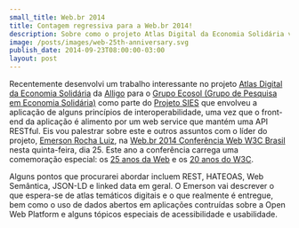 ```yaml
---
small_title: Web.br 2014
title: Contagem regressiva para a Web.br 2014!
description: Sobre como o projeto Atlas Digital da Economia Solidária vai fazer parte da grande conferência da W3C Brasil
image: /posts/images/web-25th-anniversary.svg
publish_date: 2014-09-23T08:00:00-03:00
layout: post
---
```


Recentemente desenvolvi um trabalho interessante no projeto
[Atlas Digital da Economia Solidária](http://atlas.sies.org.br/) da [Alligo](http://alligo.com.br) para o
[Grupo Ecosol (Grupo de Pesquisa em Economia Solidária)](http://blogecosol.wordpress.com/) como parte do
[Projeto SIES](http://sies.ecosol.org.br/) que envolveu a aplicação de alguns princípios de interoperabilidade, uma vez
que o front-end da aplicação é alimento por um web service que mantém uma API RESTful. Eis vou palestrar sobre este e
outros assuntos com o líder do projeto, [Emerson Rocha Luiz](http://www.fititnt.org/), na
[Web.br 2014 Conferência Web W3C Brasil](http://conferenciaweb.w3c.br/) nesta
<time datetime="2014-09-25T14:45:00-03:00">quinta-feira, dia 25</time>. Este ano a conferência carrega uma comemoração
especial: os [25 anos da Web](http://www.webat25.org/) e os [20 anos do W3C](http://www.w3.org/).

Alguns pontos que procurarei abordar incluem REST, HATEOAS, Web Semântica, JSON-LD e linked data em geral. O
Emerson vai descrever o que espera-se de atlas temáticos digitais e o que realmente é entregue, bem como o uso de dados
abertos em aplicações contruídas sobre a Open Web Platform e alguns tópicos especiais de acessibilidade e usabilidade.
